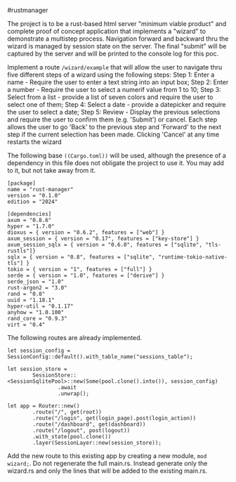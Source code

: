#rustmanager

The project is to be a rust-based html server "minimum viable product" and complete proof of concept application that implements a "wizard" to demonstrate a multistep process. Navigation forward and backward thru the wizard is managed by session state on the server. The final "submit" will be captured by the server and will be printed to the console log for this poc.

Implement a route `/wizard/example` that will allow the user to navigate thru five different steps of a wizard using the following steps:
Step 1: Enter a name - Require the user to enter a text string into an input box;
Step 2: Enter a number - Require the user to select a numerif value from 1 to 10;
Step 3: Select from a list - provide a list of seven colors and require the user to select one of them;
Step 4: Select a date - provide a datepicker and require the user to select a date;
Step 5: Review - Display the previous selections and require the user to confirm them (e.g. 'Submit') or cancel.
Each step allows the user to go 'Back' to the previous step and 'Forward' to the next step if the current selection has been made.
Clicking 'Cancel' at any time restarts the wizard

The following base `((Cargo.toml))` will be used, although the presence of a dependency in this file does not obligate the project to use it. You may add to it, but not take away from it.

```
[package]
name = "rust-manager"
version = "0.1.0"
edition = "2024"

[dependencies]
axum = "0.8.6"
hyper = "1.7.0"
dioxus = { version = "0.6.2", features = ["web"] }
axum_session = { version = "0.17", features = ["key-store"] }
axum_session_sqlx = { version = "0.6.0", features = ["sqlite", "tls-rustls"]}
sqlx = { version = "0.8", features = ["sqlite", "runtime-tokio-native-tls"] }
tokio = { version = "1", features = ["full"] }
serde = { version = "1.0", features = ["derive"] }
serde_json = "1.0"
rust-argon2 = "3.0"
rand = "0.8"
uuid = "1.18.1"
hyper-util = "0.1.17"
anyhow = "1.0.100"
rand_core = "0.9.3"
virt = "0.4"
```

The following routes are already implemented.
```
let session_config = SessionConfig::default().with_table_name("sessions_table");

let session_store =
		SessionStore::<SessionSqlitePool>::new(Some(pool.clone().into()), session_config)
				.await
				.unwrap();

let app = Router::new()
        .route("/", get(root))
        .route("/login", get(login_page).post(login_action))
        .route("/dashboard", get(dashboard))
        .route("/logout", post(logout))
        .with_state(pool.clone())
        .layer(SessionLayer::new(session_store));
```
Add the new route to this existing app by creating a new module, `mod wizard;`.  Do not regenerate the full main.rs.  Instead generate only the wizard.rs and only the lines that will be added to the existing main.rs.